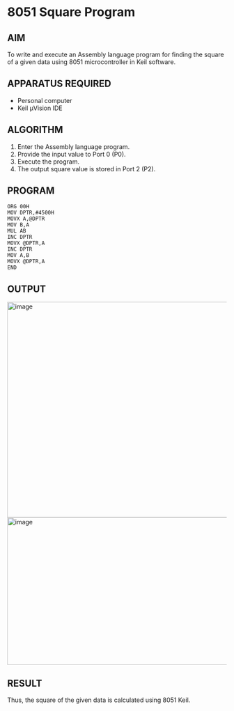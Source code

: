 # 8051 Square  Program

## AIM
To write and execute an Assembly language program for finding the square of a given data using 8051 microcontroller in Keil software.

## APPARATUS REQUIRED
- Personal computer
- Keil μVision IDE

## ALGORITHM
1. Enter the Assembly language program.
2. Provide the input value to Port 0 (P0).
3. Execute the program.
4. The output square value is stored in Port 2 (P2).

## PROGRAM
```
ORG 00H
MOV DPTR,#4500H
MOVX A,@DPTR
MOV B,A
MUL AB
INC DPTR
MOVX @DPTR,A
INC DPTR
MOV A,B
MOVX @DPTR,A
END
```

## OUTPUT
<img width="566" height="495" alt="image" src="https://github.com/user-attachments/assets/35192681-f9fe-4702-bc35-c9ad31e303ae" />
<img width="648" height="339" alt="image" src="https://github.com/user-attachments/assets/c2c805b8-815a-4c13-b356-0c4b69b656a1" />

## RESULT
Thus, the square of the given data is calculated using 8051 Keil.

